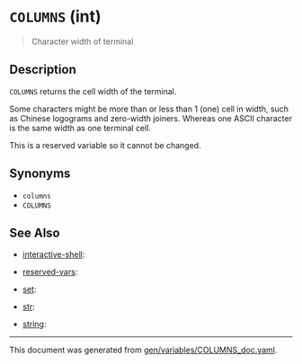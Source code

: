 # `COLUMNS` (int)

> Character width of terminal

## Description

`COLUMNS` returns the cell width of the terminal.

Some characters might be more than or less than 1 (one) cell in width, such
as Chinese logograms and zero-width joiners. Whereas one ASCII character is
the same width as one terminal cell.

This is a reserved variable so it cannot be changed.



## Synonyms

* `columns`
* `COLUMNS`


## See Also

* [interactive-shell](../variables/interactive-shell.md):
  
* [reserved-vars](../variables/reserved-vars.md):
  
* [set](../variables/set.md):
  
* [str](../variables/str.md):
  
* [string](../variables/string.md):
  

<hr/>

This document was generated from [gen/variables/COLUMNS_doc.yaml](https://github.com/lmorg/murex/blob/master/gen/variables/COLUMNS_doc.yaml).